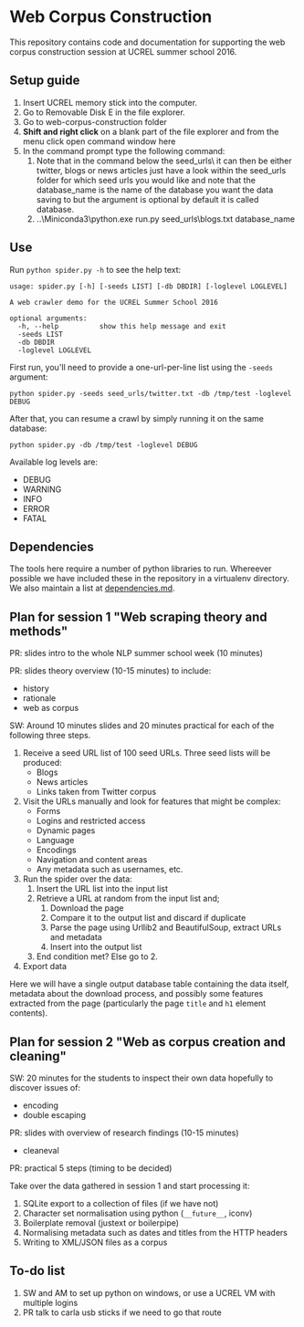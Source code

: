 # Web Corpus Construction
This repository contains code and documentation for supporting the web corpus construction session at UCREL summer school 2016.

## Setup guide
1. Insert UCREL memory stick into the computer.
2. Go to Removable Disk E in the file explorer.
3. Go to web-corpus-construction folder
4. __Shift and right click__ on a blank part of the file explorer and from the menu click open command window here
5. In the command prompt type the following command:
    1. Note that in the command below the seed_urls\ it can then be either twitter, blogs or news articles just have a look within the seed_urls folder for which seed urls you would like and note that the database_name is the name of the database you want the data saving to but the argument is optional by default it is called database.
    2. ..\Miniconda3\python.exe run.py seed_urls\blogs.txt database_name


## Use
Run `python spider.py -h` to see the help text:

    usage: spider.py [-h] [-seeds LIST] [-db DBDIR] [-loglevel LOGLEVEL]

    A web crawler demo for the UCREL Summer School 2016

    optional arguments:
      -h, --help          show this help message and exit
      -seeds LIST
      -db DBDIR
      -loglevel LOGLEVEL

First run, you'll need to provide a one-url-per-line list using the `-seeds` argument:

    python spider.py -seeds seed_urls/twitter.txt -db /tmp/test -loglevel DEBUG

After that, you can resume a crawl by simply running it on the same database:

    python spider.py -db /tmp/test -loglevel DEBUG

Available log levels are:

 * DEBUG
 * WARNING
 * INFO
 * ERROR
 * FATAL


## Dependencies
The tools here require a number of python libraries to run.  Whereever possible we have included these in the repository in a virtualenv directory.  We also maintain a list at [dependencies.md](dependencies.md).


## Plan for session 1 "Web scraping theory and methods"
PR: slides intro to the whole NLP summer school week (10 minutes)

PR: slides theory overview (10-15 minutes) to include:
 * history
 * rationale
 * web as corpus

SW: Around 10 minutes slides and 20 minutes practical for each of the following three steps.

 1. Receive a seed URL list of 100 seed URLs.  Three seed lists will be produced:
    * Blogs
    * News articles
    * Links taken from Twitter corpus
 2. Visit the URLs manually and look for features that might be complex:
    * Forms
    * Logins and restricted access
    * Dynamic pages
    * Language
    * Encodings
    * Navigation and content areas
    * Any metadata such as usernames, etc.
 3. Run the spider over the data:
    1. Insert the URL list into the input list
    2. Retrieve a URL at random from the input list and;
       1. Download the page
       2. Compare it to the output list and discard if duplicate
       3. Parse the page using Urllib2 and BeautifulSoup, extract URLs and metadata
       4. Insert into the output list
    3. End condition met?  Else go to 2.
 4. Export data

Here we will have a single output database table containing the data itself, metadata about the download process, and possibly some features extracted from the page (particularly the page `title` and `h1` element contents).

## Plan for session 2 "Web as corpus creation and cleaning"
SW: 20 minutes for the students to inspect their own data hopefully to discover issues of:
 * encoding 
 * double escaping

PR: slides with overview of research findings (10-15 minutes)
 * cleaneval

PR: practical 5 steps (timing to be decided)

Take over the data gathered in session 1 and start processing it:

 1. SQLite export to a collection of files (if we have not)
 2. Character set normalisation using python (`__future__`, iconv)
 3. Boilerplate removal (justext or boilerpipe)
 4. Normalising metadata such as dates and titles from the HTTP headers
 5. Writing to XML/JSON files as a corpus

## To-do list
 1. SW and AM to set up python on windows, or use a UCREL VM with multiple logins
 2. PR talk to carla usb sticks if we need to go that route
